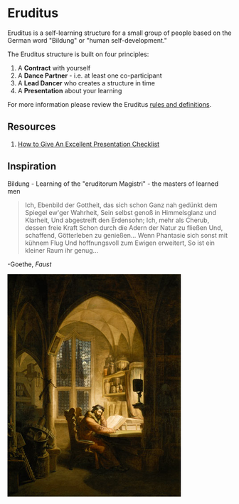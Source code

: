 # Eruditus

Eruditus is a self-learning structure for a small group of people based on the German word "Bildung" or "human self-development."

The Eruditus structure is built on four principles:

1. A **Contract** with yourself
2. A **Dance Partner** - i.e. at least one co-participant
3. A **Lead Dancer** who creates a structure in time
4. A **Presentation** about your learning

For more information please review the Eruditus [rules and definitions](rules_and_definitions.md).

## Resources
1. [How to Give An Excellent Presentation Checklist](https://github.com/Henryvw/eruditus/blob/master/resources/how_to_give_a_presentation.md)

## Inspiration
Bildung - Learning of the "eruditorum Magistri" - the masters of learned men

>Ich, Ebenbild der Gottheit, das sich schon
>Ganz nah gedünkt dem Spiegel ew'ger Wahrheit,
>Sein selbst genoß in Himmelsglanz und Klarheit,
>Und abgestreift den Erdensohn;
>Ich, mehr als Cherub, dessen freie Kraft
>Schon durch die Adern der Natur zu fließen
>Und, schaffend, Götterleben zu genießen...
>Wenn Phantasie sich sonst mit kühnem Flug
>Und hoffnungsvoll zum Ewigen erweitert,
>So ist ein kleiner Raum ihr genug...

-Goethe, _Faust_

![Faust im Studierzimmer!](https://github.com/Henryvw/eruditus/blob/master/images/georg_friedrich.jpg?raw=true "Faust!")
